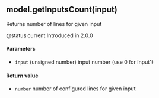 <!-- This file was generated by the script. Do not edit it, any changes will be lost! -->

## model.getInputsCount(input)



Returns number of lines for given input 

@status current Introduced in 2.0.0


#### Parameters

* `input` (unsigned number) input number (use 0 for Input1)



#### Return value

* `number` number of configured lines for given input



